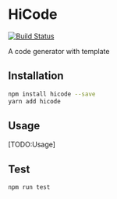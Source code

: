 # HiCode

[![Build Status](https://travis-ci.org/denlly/hicode.svg?branch=master)](https://travis-ci.org/denlly/hicode)

A code generator with template

## Installation

```sh
npm install hicode --save
yarn add hicode
```

## Usage

[TODO:Usage]

## Test

```sh
npm run test
```
